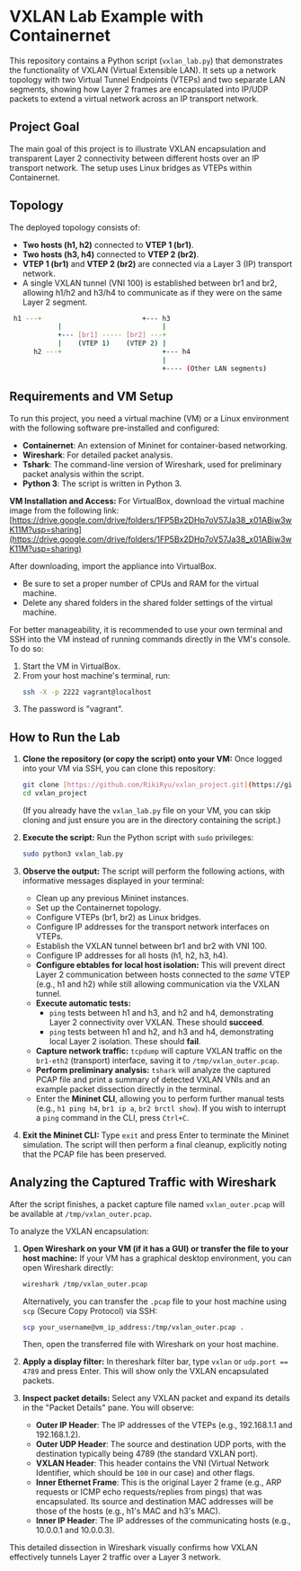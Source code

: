 # VXLAN Lab Example with Containernet

This repository contains a Python script (`vxlan_lab.py`) that demonstrates the functionality of VXLAN (Virtual Extensible LAN). It sets up a network topology with two Virtual Tunnel Endpoints (VTEPs) and two separate LAN segments, showing how Layer 2 frames are encapsulated into IP/UDP packets to extend a virtual network across an IP transport network.

## Project Goal

The main goal of this project is to illustrate VXLAN encapsulation and transparent Layer 2 connectivity between different hosts over an IP transport network. The setup uses Linux bridges as VTEPs within Containernet.

## Topology

The deployed topology consists of:
* **Two hosts (h1, h2)** connected to **VTEP 1 (br1)**.
* **Two hosts (h3, h4)** connected to **VTEP 2 (br2)**.
* **VTEP 1 (br1)** and **VTEP 2 (br2)** are connected via a Layer 3 (IP) transport network.
* A single VXLAN tunnel (VNI 100) is established between br1 and br2, allowing h1/h2 and h3/h4 to communicate as if they were on the same Layer 2 segment.

```bash
 h1 ---+                         +--- h3
            |                         |
            +--- [br1] ----- [br2] ---+
            |    (VTEP 1)    (VTEP 2) |
      h2 ---+                         +--- h4
                                      |
                                      +---- (Other LAN segments)
```

## Requirements and VM Setup

To run this project, you need a virtual machine (VM) or a Linux environment with the following software pre-installed and configured:

* **Containernet**: An extension of Mininet for container-based networking.
* **Wireshark**: For detailed packet analysis.
* **Tshark**: The command-line version of Wireshark, used for preliminary packet analysis within the script.
* **Python 3**: The script is written in Python 3.

**VM Installation and Access:**
For VirtualBox, download the virtual machine image from the following link:
[https://drive.google.com/drive/folders/1FP5Bx2DHp7oV57Ja38_x01ABiw3wK11M?usp=sharing](https://drive.google.com/drive/folders/1FP5Bx2DHp7oV57Ja38_x01ABiw3wK11M?usp=sharing)

After downloading, import the appliance into VirtualBox.
* Be sure to set a proper number of CPUs and RAM for the virtual machine.
* Delete any shared folders in the shared folder settings of the virtual machine.

For better manageability, it is recommended to use your own terminal and SSH into the VM instead of running commands directly in the VM's console. To do so:
1.  Start the VM in VirtualBox.
2.  From your host machine's terminal, run:
    ```bash
    ssh -X -p 2222 vagrant@localhost
    ```
3.  The password is "vagrant".

## How to Run the Lab

1.  **Clone the repository (or copy the script) onto your VM:**
    Once logged into your VM via SSH, you can clone this repository:
    ```bash
    git clone [https://github.com/RikiRyu/vxlan_project.git](https://github.com/RikiRyu/vxlan_project.git)
    cd vxlan_project
    ```
    (If you already have the `vxlan_lab.py` file on your VM, you can skip cloning and just ensure you are in the directory containing the script.)

2.  **Execute the script:**
    Run the Python script with `sudo` privileges:
    ```bash
    sudo python3 vxlan_lab.py
    ```

3.  **Observe the output:**
    The script will perform the following actions, with informative messages displayed in your terminal:
    * Clean up any previous Mininet instances.
    * Set up the Containernet topology.
    * Configure VTEPs (br1, br2) as Linux bridges.
    * Configure IP addresses for the transport network interfaces on VTEPs.
    * Establish the VXLAN tunnel between br1 and br2 with VNI 100.
    * Configure IP addresses for all hosts (h1, h2, h3, h4).
    * **Configure ebtables for local host isolation:** This will prevent direct Layer 2 communication between hosts connected to the *same* VTEP (e.g., h1 and h2) while still allowing communication via the VXLAN tunnel.
    * **Execute automatic tests:**
        * `ping` tests between h1 and h3, and h2 and h4, demonstrating Layer 2 connectivity over VXLAN. These should **succeed**.
        * `ping` tests between h1 and h2, and h3 and h4, demonstrating local Layer 2 isolation. These should **fail**.
    * **Capture network traffic:** `tcpdump` will capture VXLAN traffic on the `br1-eth2` (transport) interface, saving it to `/tmp/vxlan_outer.pcap`.
    * **Perform preliminary analysis:** `tshark` will analyze the captured PCAP file and print a summary of detected VXLAN VNIs and an example packet dissection directly in the terminal.
    * Enter the **Mininet CLI**, allowing you to perform further manual tests (e.g., `h1 ping h4`, `br1 ip a`, `br2 brctl show`). If you wish to interrupt a `ping` command in the CLI, press `Ctrl+C`.

4.  **Exit the Mininet CLI:**
    Type `exit` and press Enter to terminate the Mininet simulation. The script will then perform a final cleanup, explicitly noting that the PCAP file has been preserved.

## Analyzing the Captured Traffic with Wireshark

After the script finishes, a packet capture file named `vxlan_outer.pcap` will be available at `/tmp/vxlan_outer.pcap`.

To analyze the VXLAN encapsulation:

1.  **Open Wireshark on your VM (if it has a GUI) or transfer the file to your host machine:**
    If your VM has a graphical desktop environment, you can open Wireshark directly:
    ```bash
    wireshark /tmp/vxlan_outer.pcap
    ```
    Alternatively, you can transfer the `.pcap` file to your host machine using `scp` (Secure Copy Protocol) via SSH:
    ```bash
    scp your_username@vm_ip_address:/tmp/vxlan_outer.pcap .
    ```
    Then, open the transferred file with Wireshark on your host machine.

2.  **Apply a display filter:**
    In thereshark filter bar, type `vxlan` or `udp.port == 4789` and press Enter. This will show only the VXLAN encapsulated packets.

3.  **Inspect packet details:**
    Select any VXLAN packet and expand its details in the "Packet Details" pane. You will observe:
    * **Outer IP Header**: The IP addresses of the VTEPs (e.g., 192.168.1.1 and 192.168.1.2).
    * **Outer UDP Header**: The source and destination UDP ports, with the destination typically being 4789 (the standard VXLAN port).
    * **VXLAN Header**: This header contains the VNI (Virtual Network Identifier, which should be `100` in our case) and other flags.
    * **Inner Ethernet Frame**: This is the original Layer 2 frame (e.g., ARP requests or ICMP echo requests/replies from pings) that was encapsulated. Its source and destination MAC addresses will be those of the hosts (e.g., h1's MAC and h3's MAC).
    * **Inner IP Header**: The IP addresses of the communicating hosts (e.g., 10.0.0.1 and 10.0.0.3).

This detailed dissection in Wireshark visually confirms how VXLAN effectively tunnels Layer 2 traffic over a Layer 3 network.
